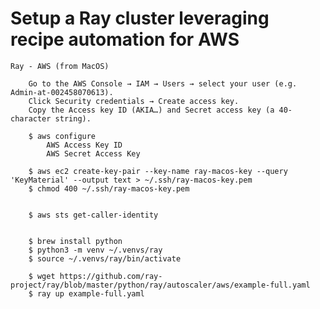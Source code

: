 # Setup a Ray cluster leveraging recipe automation for AWS
	Ray - AWS (from MacOS)
		
		Go to the AWS Console → IAM → Users → select your user (e.g. Admin-at-002458070613).
		Click Security credentials → Create access key.
		Copy the Access key ID (AKIA…) and Secret access key (a 40-character string).

		$ aws configure
			AWS Access Key ID
			AWS Secret Access Key

		$ aws ec2 create-key-pair --key-name ray-macos-key --query 'KeyMaterial' --output text > ~/.ssh/ray-macos-key.pem
		$ chmod 400 ~/.ssh/ray-macos-key.pem


		$ aws sts get-caller-identity


		$ brew install python
		$ python3 -m venv ~/.venvs/ray
		$ source ~/.venvs/ray/bin/activate

		$ wget https://github.com/ray-project/ray/blob/master/python/ray/autoscaler/aws/example-full.yaml
		$ ray up example-full.yaml